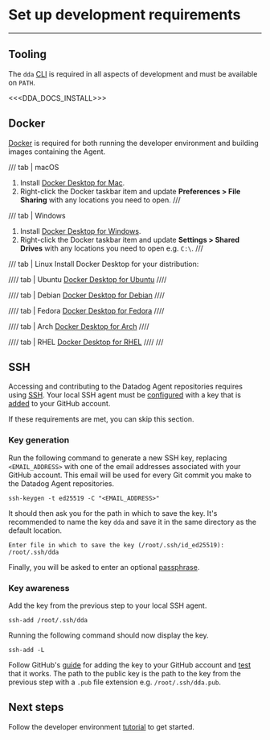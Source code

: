 # Set up development requirements

-----

## Tooling

The `dda` [CLI](https://datadoghq.dev/datadog-agent-dev/) is required in all aspects of development and must be available on `PATH`.

<<<DDA_DOCS_INSTALL>>>

## Docker

[Docker](https://docs.docker.com/get-started/docker-overview/) is required for both running the developer environment and building images containing the Agent.

/// tab | macOS
1. Install [Docker Desktop for Mac](https://docs.docker.com/desktop/setup/install/mac-install/).
1. Right-click the Docker taskbar item and update **Preferences > File Sharing** with any locations you need to open.
///

/// tab | Windows
1. Install [Docker Desktop for Windows](https://docs.docker.com/desktop/setup/install/windows-install/).
1. Right-click the Docker taskbar item and update **Settings > Shared Drives** with any locations you need to open e.g. `C:\`.
///

/// tab | Linux
Install Docker Desktop for your distribution:

//// tab | Ubuntu
[Docker Desktop for Ubuntu](https://docs.docker.com/desktop/setup/install/linux/ubuntu/)
////

//// tab | Debian
[Docker Desktop for Debian](https://docs.docker.com/desktop/setup/install/linux/debian/)
////

//// tab | Fedora
[Docker Desktop for Fedora](https://docs.docker.com/desktop/setup/install/linux/fedora/)
////

//// tab | Arch
[Docker Desktop for Arch](https://docs.docker.com/desktop/setup/install/linux/archlinux/)
////

//// tab | RHEL
[Docker Desktop for RHEL](https://docs.docker.com/desktop/setup/install/linux/rhel/)
////
///

## SSH

Accessing and contributing to the Datadog Agent repositories requires using [SSH](https://docs.github.com/en/authentication/connecting-to-github-with-ssh/about-ssh). Your local SSH agent must be [configured](https://docs.github.com/en/authentication/connecting-to-github-with-ssh/generating-a-new-ssh-key-and-adding-it-to-the-ssh-agent) with a key that is [added](https://docs.github.com/en/authentication/connecting-to-github-with-ssh/adding-a-new-ssh-key-to-your-github-account) to your GitHub account.

If these requirements are met, you can skip this section.

### Key generation

Run the following command to generate a new SSH key, replacing `<EMAIL_ADDRESS>` with one of the email addresses associated with your GitHub account. This email will be used for every Git commit you make to the Datadog Agent repositories.

```
ssh-keygen -t ed25519 -C "<EMAIL_ADDRESS>"
```

It should then ask you for the path in which to save the key. It's recommended to name the key `dda` and save it in the same directory as the default location.

```
Enter file in which to save the key (/root/.ssh/id_ed25519): /root/.ssh/dda
```

Finally, you will be asked to enter an optional [passphrase](https://docs.github.com/en/authentication/connecting-to-github-with-ssh/working-with-ssh-key-passphrases).

### Key awareness

Add the key from the previous step to your local SSH agent.

```
ssh-add /root/.ssh/dda
```

Running the following command should now display the key.

```
ssh-add -L
```

Follow GitHub's [guide](https://docs.github.com/en/authentication/connecting-to-github-with-ssh/adding-a-new-ssh-key-to-your-github-account) for adding the key to your GitHub account and [test](https://docs.github.com/en/authentication/connecting-to-github-with-ssh/testing-your-ssh-connection) that it works. The path to the public key is the path to the key from the previous step with a `.pub` file extension e.g. `/root/.ssh/dda.pub`.

## Next steps

Follow the developer environment [tutorial](../tutorials/dev/env.md) to get started.
